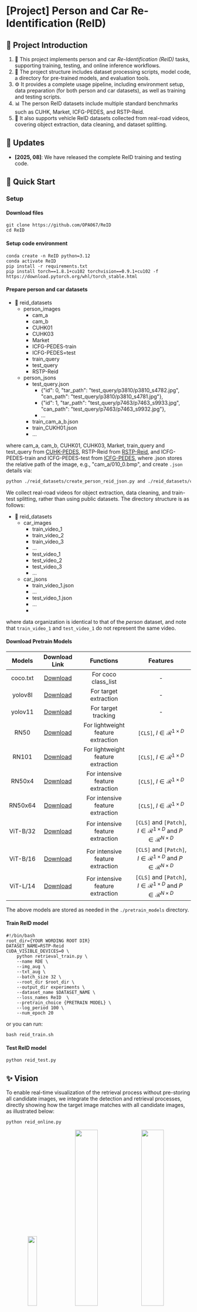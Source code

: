 <div align="left">

# [Project] Person and Car Re-Identification (ReID)
</div>

## 🎯 Project Introduction

1. 👥 This project implements person and car *Re-Identification (ReID)* tasks, supporting training, testing, and online inference workflows.  
2. 📂 The project structure includes dataset processing scripts, model code, a directory for pre-trained models, and evaluation tools.  
3. ⚙️ It provides a complete usage pipeline, including environment setup, data preparation (for both person and car datasets), as well as training and testing scripts.  
4. 📊 The person ReID datasets include multiple standard benchmarks such as CUHK, Market, ICFG-PEDES, and RSTP-Reid.  
5. 🚗 It also supports vehicle ReID datasets collected from real-road videos, covering object extraction, data cleaning, and dataset splitting.  

## 📣 Updates
* **[2025, 08]**: We have released the complete ReID training and testing code.

## 🚀 Quick Start
### Setup

#### Download files
```shell
git clone https://github.com/OPA067/ReID
cd ReID
```

#### Setup code environment
```shell
conda create -n ReID python=3.12
conda activate ReID
pip install -r requirements.txt
pip install torch==1.8.1+cu102 torchvision==0.9.1+cu102 -f https://download.pytorch.org/whl/torch_stable.html
```

#### Prepare person and car datasets
- 📂 reid_datasets
  - person_images
    - cam_a     
    - cam_b
    - CUHK01
    - CUHK03
    - Market
    - ICFG-PEDES-train
    - ICFG-PEDES=test
    - train_query
    - test_query
    - RSTP-Reid
  - person_jsons
    - test_query.json
      - {"id": 0, "tar_path": "test_query/p3810/p3810_s4782.jpg", "can_path": "test_query/p3810/p3810_s4781.jpg"},
      - {"id": 1, "tar_path": "test_query/p7463/p7463_s9933.jpg", "can_path": "test_query/p7463/p7463_s9932.jpg"},
      - ...
    - train_cam_a_b.json
    - train_CUKH01.json
    - ...

where cam_a, cam_b, CUHK01, CUHK03, Market, train_query and test_query from [CUHK-PEDES](https://openaccess.thecvf.com/content_cvpr_2017/html/Li_Person_Search_With_CVPR_2017_paper.html), 
RSTP-Reid from [RSTP-Reid](http://arxiv.org/abs/2109.05534), and ICFG-PEDES-train and ICFG-PEDES-test from [ICFG-PEDES](https://arxiv.org/abs/2107.12666), where .json stores the relative path of the image, 
e.g., "cam_a/010_0.bmp", and create `.json` details via:
```bash
python ./reid_datasets/create_person_reid_json.py and ./reid_datasets/create_car_reid_json.py
```
We collect real-road videos for object extraction, data cleaning, and train-test splitting, rather than using public datasets. The directory structure is as follows:
- 📂 reid_datasets
  - car_images
    - train_video_1
    - train_video_2
    - train_video_3
    - ...
    - test_video_1
    - test_video_2
    - test_video_3
    - ...
  - car_jsons
    - train_video_1.json
    - ...
    - test_video_1.json
    - ...
    - 
where data organization is identical to that of the *person* dataset, and note that `train_video_1` and `test_video_1` do not represent the same video.

#### Download Pretrain Models

<div align="center">

|  Models  |                                                              Download Link                                                              |             Functions              |                                         Features                                         |
|:--------:|:---------------------------------------------------------------------------------------------------------------------------------------:|:----------------------------------:|:----------------------------------------------------------------------------------------:|
| coco.txt |                                         [Download](https://docs.ultralytics.com/models/yolov8/)                                         |        For coco class_list         |                                            -                                             |
| yolov8l  |                                         [Download](https://docs.ultralytics.com/models/yolov8/)                                         |       For target extraction        |                                            -                                             |
| yolov11  |                                         [Download](https://docs.ultralytics.com/models/yolo11/)                                         |        For target tracking         |                                            -                                             |
|   RN50   |   [Download](https://openaipublic.azureedge.net/clip/models/afeb0e10f9e5a86da6080e35cf09123aca3b358a0c3e3b6c78a7b63bc04b6762/RN50.pt)   | For lightweight feature extraction |                         `[CLS]`, $I \in \mathcal{R}^{1 \times D}$                          |
|  RN101   |  [Download](https://openaipublic.azureedge.net/clip/models/8fa8567bab74a42d41c5915025a8e4538c3bdbe8804a470a72f30b0d94fab599/RN101.pt)   | For lightweight feature extraction |                         `[CLS]`, $I \in \mathcal{R}^{1 \times D}$                          |
|  RN50x4  |  [Download](https://openaipublic.azureedge.net/clip/models/7e526bd135e493cef0776de27d5f42653e6b4c8bf9e0f653bb11773263205fdd/RN50x4.pt)  |  For intensive feature extraction  |                         `[CLS]`, $I \in \mathcal{R}^{1 \times D}$                          |
| RN50x64  | [Download](https://openaipublic.azureedge.net/clip/models/be1cfb55d75a9666199fb2206c106743da0f6468c9d327f3e0d0a543a9919d9c/RN50x64.pt)  |  For intensive feature extraction  |                         `[CLS]`, $I \in \mathcal{R}^{1 \times D}$                          |       
| ViT-B/32 | [Download](https://openaipublic.azureedge.net/clip/models/40d365715913c9da98579312b702a82c18be219cc2a73407c4526f58eba950af/ViT-B-32.pt) |  For intensive feature extraction  | `[CLS]` and `[Patch]`, $I \in \mathcal{R}^{1 \times D}$ and $P \in \mathcal{R}^{N \times D}$ |
| ViT-B/16 | [Download](https://openaipublic.azureedge.net/clip/models/5806e77cd80f8b59890b7e101eabd078d9fb84e6937f9e85e4ecb61988df416f/ViT-B-16.pt) |  For intensive feature extraction  | `[CLS]` and `[Patch]`, $I \in \mathcal{R}^{1 \times D}$ and $P \in \mathcal{R}^{N \times D}$ |
| ViT-L/14 | [Download](https://openaipublic.azureedge.net/clip/models/b8cca3fd41ae0c99ba7e8951adf17d267cdb84cd88be6f7c2e0eca1737a03836/ViT-L-14.pt) |  For intensive feature extraction  | `[CLS]` and `[Patch]`, $I \in \mathcal{R}^{1 \times D}$ and $P \in \mathcal{R}^{N \times D}$ |
</div>

The above models are stored as needed in the `./pretrain_models` directory.

#### Train ReID model
```shell
#!/bin/bash
root_dir={YOUR WORDING ROOT DIR}
DATASET_NAME=RSTP-Reid
CUDA_VISIBLE_DEVICES=0 \
    python retrieval_train.py \
    --name RDE \
    --img_aug \
    --txt_aug \
    --batch_size 32 \
    --root_dir $root_dir \
    --output_dir experiments \
    --dataset_name $DATASET_NAME \
    --loss_names ReID  \
    --pretrain_choice {PRETRAIN MODEL} \
    --log_period 100 \
    --num_epoch 20
```
or you can run:
```shell
bash reid_train.sh
```

#### Test ReID model
```shell
python reid_test.py
```

## ✨ Vision
To enable real-time visualization of the retrieval process without pre-storing all candidate images, we integrate the detection and retrieval processes, directly showing how the target image matches with all candidate images, as illustrated below:
```shell
python reid_online.py
```
<p align="center">
  <img src="figures/target.jpg" width="22%" />
  <img src="figures/vis-1.jpg" width="35%" />
  <img src="figures/vis-2.jpg" width="35%" />
</p>

## 💪 Feature Enhancement
<p align="center">
  <img src="figures/fe-1.jpg" width="34.25%" />
  <img src="figures/fe-2.jpg" width="63%" />
</p>

Feature enhancement includes single-feature re-representation and multi-feature aggregation. 
Single-feature re-representation involves remapping the `[CLS]` token using methods such as `MLP` or `Transformer`, 
while multi-feature aggregation aggregates `[Patch]` tokens through learnable modules like `MHA` or `Cluster`. For these two types of feature enhancement schemes, the following feature alignment methods are proposed:

#### 1.zero-shot `[CLS]`
$S=sim({I}_1, {I}_2) = \frac{{I}_1 \cdot {I}_2}{||{I}_1||_2 \cdot ||{I}_2||_2}$
```python
# update model/clip_model.py
def forward(self, tar_images, can_images):
    with torch.no_grad():
        tar_feats = self.encode_image(tar_images)
        can_feats = self.encode_image(can_images)
```
where $I$=`[CLS]`$\in \mathcal{R}^{1 \times D}$.

#### 2.fine-tuning `[CLS]`
$S=sim({I}_1, {I}_2) = \frac{{I}_1 \cdot {I}_2}{||{I}_1||_2 \cdot ||{I}_2||_2}$
```python
# update model/clip_model.py
def forward(self, tar_images, can_images):
    tar_feats = self.encode_image(tar_images)
    can_feats = self.encode_image(can_images)
```

#### 3.zero-shot `[CLS]` + `[Patch]`
$S = \frac{1}{2} \left( sim({I}_1, {I}_2) + sim({P}_1, {P}_2) \right ) = \frac{1}{2} \left( \frac{{I}_1 \cdot {I}_2}{||{I}_1||_2 \cdot ||{I}_2||_2} + \frac{{P}_1 \cdot {P}_2}{||{P}_1||_2 \cdot ||{P}_2||_2} \right)$, \
where $I$=`[CLS]`$\in \mathcal{R}^{1 \times D}$ and $P$=`[Patch]`$=\frac{1}{N}\sum_i^N P_i\in \mathcal{R}^{1 \times D}$.

#### 4.fine-tuning `[CLS]` + `[Patch]`
$S = \frac{1}{2} \left( sim({I}_1, {I}_2) + sim({P}_1, {P}_2) \right ) = \frac{1}{2} \left( \frac{{I}_1 \cdot {I}_2}{||{I}_1||_2 \cdot ||{I}_2||_2} + \frac{{P}_1 \cdot {P}_2}{||{P}_1||_2 \cdot ||{P}_2||_2} \right)$, \
where $I$=`[CLS]`$\in \mathcal{R}^{1 \times D}$ and $P$=`[Patch]`$=Model(P) \in \mathcal{R}^{1 \times D}$. $Model$ can use [MLP](https://github.com/OPA067/ReID/model/mlp.py), [MHA](https://github.com/OPA067/ReID/model/mha.py), or [PTM](https://github.com/OPA067/ReID/model/cluster.py).

## 📄 Experiment Reports
[行人再识别P2P技术报告1(初版)](https://allcaminfo.feishu.cn/docx/Hg6TdLKwhoALB5xN0v1ct3HlnHd) update 2025, 04. \
[行人再识别P2P技术报告2(优化)](https://allcaminfo.feishu.cn/docx/XqtjdJ3VaoYSWmxdPodc78grnLc) update 2025, 04. \
[行人再识别P2P技术报告3(补充)](https://allcaminfo.feishu.cn/docx/UNYqdpetdoUiC0xImABc9dmrnDg) update 2025, 05. \
[PTM of ReID: Patch Token Merge](https://allcaminfo.feishu.cn/docx/K9hndKwqvoLUrDxwhSgcU7fZnoq) update 2025, 05. \
[行人检索完整方案](https://allcaminfo.feishu.cn/docx/P06dd1d7BozGcdxSDP6cwDx4n6c) update 2025, 06. \
[车辆再检索研究报告](https://allcaminfo.feishu.cn/docx/V2abd3n0foQxgNxlRKwcaqnWndh) update 2025, 07. \
[万物再检索研究报告](https://allcaminfo.feishu.cn/docx/NIPzdrmHBoiIvuxuA03cu8fWnvc) update 2025, 07. \
[轻量型密集型特征提取器实验报告](https://allcaminfo.feishu.cn/docx/KvcxdtCOuoLadIxlCkZcNQvJn7f) update 2025, 08.

## 📌 Hint
For more details, please contact [223081200014@smail.swufe.edu.cn](mailto:23081200014@smail.swufe.edu.cn)

## 🎗️ Acknowledgments
Our code is based on [CVPR2024RDE](https://github.com/QinYang79/RDE), [CVPR2024HBI](https://github.com/jpthu17/HBI/tree/main). We sincerely appreciate for their contributions.
